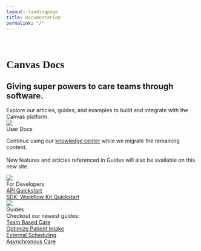 ```yaml
---
layout: landingpage
title: Documentation
permalink: "/"
--- 
```


<div class="cardSectionFullWidthContainer cardSectionBackground">
    <div class="cardSectionInnerContainer">
        <div class="cardTitleContainer">
            <h1 class="cardSectionH1" style="font-family: Georgia, serif;"><br>Canvas Docs</h1>
            <h2 class="cardSectionH2 topPaddingSm">Giving super powers to care teams through software.</h2>
        </div>
        <div class="cardSectionParagraph cardSectionParagraphSpacer">
            <span>Explore our articles, guides, and examples to build and integrate with the Canvas platform.</span>
        </div>
        <div class="cardWrapper topPaddingSm">
            <div class="cardContainer">
                <img class="cardIcon" src="{{ "/assets/images/file.svg" | relative_url }}">
                <div class="cardHeading">
                    <span>User Docs</span>
                </div>
                <div class="cardBody">
                    <p>Continue using our <a href="https://canvas-medical.zendesk.com/hc/en-us">knowledge center</a> while we migrate the remaining content.<br><br>New features and articles referenced in Guides will also be available on this new site.</p>
                </div>
            </div>
            <div class="cardContainer">
                <img class="cardIcon" src="{{ "/assets/images/developers.svg" | relative_url }}">
                <div class="cardHeading">
                    <span>For Developers</span>
                </div>
                <div class="cardBody">
                    <a href="/api/quickstart">API Quickstart</a><br/>
                    <a href="/sdk/sdk-quickstart/">SDK: Workflow Kit Quickstart</a>
                </div>
            </div>
            <div class="cardContainer">
                <img class="cardIcon" src="{{ "/assets/images/guides.svg" | relative_url }}">
                <div class="cardHeading">
                    <span>Guides</span>
                </div>
                <div class="cardBody">
                    <span>
                        Checkout our newest guides:
                    </span>
                    <div class="anchorContainer">
                        <a href="/guides/team-based-care">Team Based Care</a><br/>
                        <a href="/guides/optimize-patient-intake">Optimize Patient Intake</a><br/>
                        <a href="/guides/external-scheduling">External Scheduling</a><br/>
                        <a href="/guides/asynchronous-care">Asynchronous Care</a><br/>
                    </div>
                </div>
            </div>
        </div>
    </div>
</div>